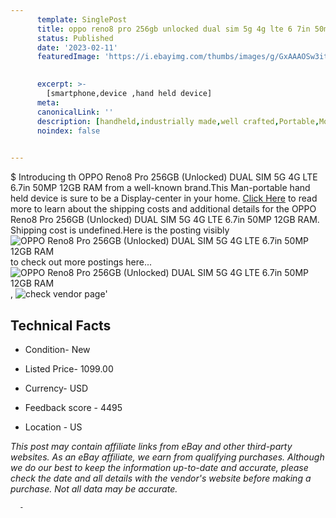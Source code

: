 ```yaml
---
      template: SinglePost
      title: oppo reno8 pro 256gb unlocked dual sim 5g 4g lte 6 7in 50mp 12gb ram
      status: Published
      date: '2023-02-11'
      featuredImage: 'https://i.ebayimg.com/thumbs/images/g/GxAAAOSw3itjA8Hw/s-l225.jpg'
       

      excerpt: >-
        [smartphone,device ,hand held device]
      meta:
      canonicalLink: ''
      description: [handheld,industrially made,well crafted,Portable,Mobile,Compact,Convenient,Lightweight,Maneuverable,Man-portable,Miniature,Carriable,Hand-held,Light,Holdable,Transportable,Mobile device,Pocket-sized,On-the-go,Wireless,Cordless,Compact size,Convenient size, smartphone,device ,hand held device]
      noindex: false
      

---
```

$
      Introducing th OPPO Reno8 Pro 256GB (Unlocked) DUAL SIM 5G 4G LTE 6.7in 50MP 12GB RAM from a well-known brand.This Man-portable hand held device is sure to be a Display-center in your home. [Click Here](https://www.ebay.com/itm/185550395191?hash=item2b33aa5737%3Ag%3AGxAAAOSw3itjA8Hw&mkevt=1&mkcid=1&mkrid=711-53200-19255-0&campid=%253CePNCampaignId%253E&customid=%253CreferenceId%253E&toolid=10049) to read more to learn about the shipping costs and additional details for the OPPO Reno8 Pro 256GB (Unlocked) DUAL SIM 5G 4G LTE 6.7in 50MP 12GB RAM. Shipping cost is undefined.Here is the posting visibly ![OPPO Reno8 Pro 256GB (Unlocked) DUAL SIM 5G 4G LTE 6.7in 50MP 12GB RAM](https://i.ebayimg.com/thumbs/images/g/GxAAAOSw3itjA8Hw/s-l225.jpg) to check out more postings here... ![OPPO Reno8 Pro 256GB (Unlocked) DUAL SIM 5G 4G LTE 6.7in 50MP 12GB RAM](https://i.ebayimg.com/images/g/GxAAAOSw3itjA8Hw/s-l1200.jpg), ![check vendor page](https://origin-galleryplus.ebayimg.com/ws/web/185550395191_2_0_1/225x225.jpg,https://origin-galleryplus.ebayimg.com/ws/web/185550395191_3_0_1/225x225.jpg)'

      

 ## Technical Facts 



     
      

 - Condition- New 


      

 - Listed Price- 1099.00 


      

 - Currency- USD 


      

 - Feedback score - 4495 


      

 - Location - US 


      
      

 *_This post may contain affiliate links from eBay and other third-party websites. As an eBay affiliate, we earn from qualifying purchases. Although we do our best to keep the information up-to-date and accurate, please check the date and all details with the vendor's website before making a purchase. Not all data may be accurate._*




      -

